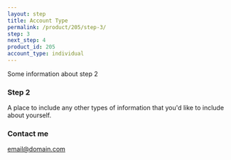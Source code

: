 ```yaml
---
layout: step
title: Account Type
permalink: /product/205/step-3/
step: 3
next_step: 4
product_id: 205
account_type: individual
---
```


Some information about step 2


### Step 2

A place to include any other types of information that you'd like to include about yourself.

### Contact me

[email@domain.com](mailto:email@domain.com)
